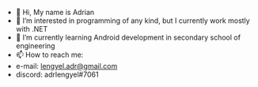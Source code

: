 - 👋 Hi, My name is Adrian
- 👀 I’m interested in programming of any kind, but I currently work mostly with .NET
- 🌱 I’m currently learning Android development in secondary school of engineering
- 📫 How to reach me: 
-   e-mail: lengyel.adr@gmail.com
-   discord: adrlengyel#7061 

<!---
adrlengyel/adrlengyel is a ✨ special ✨ repository because its `README.md` (this file) appears on your GitHub profile.
You can click the Preview link to take a look at your changes.
--->
